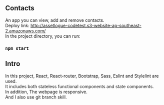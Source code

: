 ## Contacts

An app you can view, add and remove contacts.<br />
Deploy link: http://assetlogue-codetest.s3-website-ap-southeast-2.amazonaws.com/<br />
In the project directory, you can run:

### `npm start`
## Intro

In this project, React, React-router, Bootstrap, Sass, Eslint and Stylelint are used.<br />
It includes both stateless functional components and state components.<br />
In addition, The webpage is responsive.<br /> 
And I also use git branch skill.


